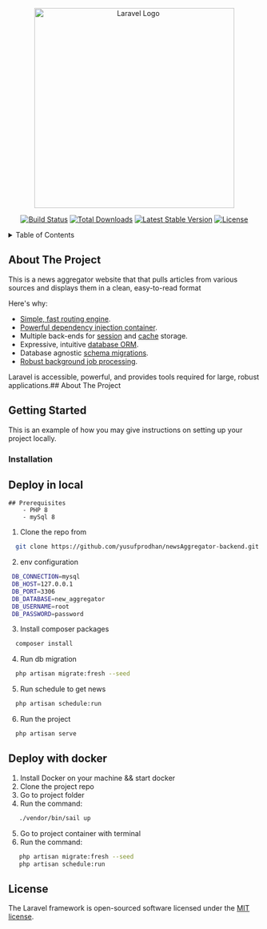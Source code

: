 <p align="center"><a href="https://laravel.com" target="_blank"><img src="https://raw.githubusercontent.com/laravel/art/master/logo-lockup/5%20SVG/2%20CMYK/1%20Full%20Color/laravel-logolockup-cmyk-red.svg" width="400" alt="Laravel Logo"></a></p>

<p align="center">
<a href="https://github.com/laravel/framework/actions"><img src="https://github.com/laravel/framework/workflows/tests/badge.svg" alt="Build Status"></a>
<a href="https://packagist.org/packages/laravel/framework"><img src="https://img.shields.io/packagist/dt/laravel/framework" alt="Total Downloads"></a>
<a href="https://packagist.org/packages/laravel/framework"><img src="https://img.shields.io/packagist/v/laravel/framework" alt="Latest Stable Version"></a>
<a href="https://packagist.org/packages/laravel/framework"><img src="https://img.shields.io/packagist/l/laravel/framework" alt="License"></a>
</p>


<!-- TABLE OF CONTENTS -->
<details>
  <summary>Table of Contents</summary>
  <ol>
    <li>
      <a href="#about-the-project">About The Project</a>
    </li>
    <li>
      <a href="#built-with">Built With</a>
    </li>
    <li>
      <a href="#getting-started">Getting Started</a>
      <ul>
        <li><a href="#prerequisites">Prerequisites</a></li>
        <li><a href="#installation">Installation</a>
        <ul>
        </ul>
        </li>
      </ul>
    </li>
    <li><a href="#license">License</a></li>
  </ol>
</details>

## About The Project

This is a news aggregator website that that pulls articles from various sources and displays them in a clean, easy-to-read format

Here's why:

- [Simple, fast routing engine](https://laravel.com/docs/routing).
- [Powerful dependency injection container](https://laravel.com/docs/container).
- Multiple back-ends for [session](https://laravel.com/docs/session) and [cache](https://laravel.com/docs/cache) storage.
- Expressive, intuitive [database ORM](https://laravel.com/docs/eloquent).
- Database agnostic [schema migrations](https://laravel.com/docs/migrations).
- [Robust background job processing](https://laravel.com/docs/queues).

Laravel is accessible, powerful, and provides tools required for large, robust applications.## About The Project

<!-- GETTING STARTED -->
## Getting Started

This is an example of how you may give instructions on setting up your project locally.


### Installation

## Deploy in local
    ## Prerequisites
        - PHP 8
        - mySql 8

1. Clone the repo from
 ```sh
   git clone https://github.com/yusufprodhan/newsAggregator-backend.git
   ```
2. env configuration
 ```sh
  DB_CONNECTION=mysql
  DB_HOST=127.0.0.1
  DB_PORT=3306
  DB_DATABASE=new_aggregator
  DB_USERNAME=root
  DB_PASSWORD=password
   ```
3. Install composer packages
 ```sh
   composer install
   ```
4. Run db migration
 ```sh
   php artisan migrate:fresh --seed
   ```
5. Run schedule to get news
 ```sh
   php artisan schedule:run 
   ```
6. Run the project
 ```sh
   php artisan serve
   ```

## Deploy with docker
1. Install Docker on your machine && start docker
2. Clone the project repo
3. Go to project folder
4. Run the command: 
```sh
   ./vendor/bin/sail up
   ```
5. Go to project container with terminal
6. Run the command:
```sh
   php artisan migrate:fresh --seed
   php artisan schedule:run
   ```

## License

The Laravel framework is open-sourced software licensed under the [MIT license](https://opensource.org/licenses/MIT).
